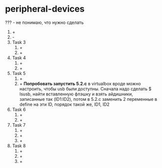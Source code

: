 # peripheral-devices

??? - не понимаю, что нужно сделать

1. \+
2. \-
3. Task 3
    1. \+
    2. \+
4. Task 4
    1. \+
    2. \+
5. Task 5
    1. \+
    2. \+ **Попробовать запустить 5.2.c** в virtualbox вроде можно настроить, чтобы usb были доступны. Сначала надо сделать $ lsusb, найти вставленную флэшку и взять айдишники, записанные так (ID1:ID2), потом в 5.2.c заменить 2 переменные в define на эти ID, порядок такой же, ID1, ID2
6. Task 6
    1. \+
    2. \+
7. Task 7
    1. \+
    2. \+
    3. \+
8. Task 8
    1. \+
    2. \+ 
    3. \+




